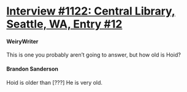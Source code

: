 # [Interview #1122: Central Library, Seattle, WA, Entry #12](https://www.theoryland.com/intvmain.php?i=1122#12)

#### WeiryWriter

This is one you probably aren’t going to answer, but how old is Hoid?

#### Brandon Sanderson

Hoid is older than [???] He is very old.

